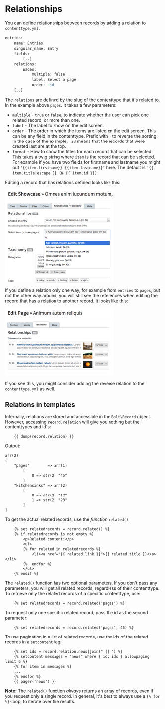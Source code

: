 Relationships
=============

You can define relationships between records by adding a relation to
`contenttype.yml`.

```apache
entries:
    name: Entries
    singular_name: Entry
    fields:
        [..]
    relations:
        pages:
            multiple: false
            label: Select a page
            order: -id
    [..]
```

The `relations` are defined by the slug of the contenttype that it's related to.
In the example above `pages`. It takes a few parameters:

 - `multiple` - `true` or `false`, to indicate whether the user can pick one
   related record, or more than one.
 - `label` - The label to show on the edit screen.
 - `order` - The order in which the items are listed on the edit screen. This
   can be any field in the contenttype. Prefix with `-` to reverse the sorting.
   In the case of the example, `-id` means that the records that were created
   last are at the top.
 - `format` - How to show the titles for each record that can be selected. This
   takes a twig string where `item` is the record that can be selected. For
   example if you have two fields for firstname and lastname you might put
   `'{{item.firstname}} {{item.lastname}}'` here. The default is `'{{ item.title|escape }} (№ {{ item.id }})'`

Editing a record that has relations defined looks like this:

<a href="/files/relations1.png" class="popup"><img src="/files/relations1.png" width="350"></a>

If you define a relation only one way, for example from `entries` to `pages`,
but not the other way around, you will still see the references when editing the
record that has a relation to another record. It looks like this:

<a href="/files/relations2.png" class="popup"><img src="/files/relations2.png" width="350"></a>

If you see this, you might consider adding the reverse relation to the
`contenttype.yml` as well.

Relations in templates
----------------------

Internally, relations are stored and accessible in the `Bolt\Record` object.
However, accessing `record.relation` will give you nothing but the contenttypes
and id's:

```
    {{ dump(record.relation) }}
```

Output:

```
arr(2)
[
    "pages"        => arr(1)
        [
            0 => str(2) "45"
        ]
    "kitchensinks" => arr(2)
        [
            0 => str(2) "12"
            1 => str(2) "23"
        ]
]
```

To get the actual related records, use the _function_ `related()`

```
    {% set relatedrecords = record.related() %}
    {% if relatedrecords is not empty %}
        <p>Related content:</p>
        <ul>
        {% for related in relatedrecords %}
            <li><a href="{{ related.link }}">{{ related.title }}</a></li>
        {%  endfor %}
        </ul>
    {% endif %}
```

The `related()` function has two optional parameters. If you don't pass any
parameters, you will get all related records, regardless of their contenttype.
To retrieve only the related records of a specific contenttype, use:

```
    {% set relatedrecords = record.related('pages') %}
```

To request only one specific related record, pass the id as the second
parameter:

```
    {% set relatedrecords = record.related('pages', 45) %}
```

To use pagination in a list of related records, use the ids of the related
records in a `setcontent` tag:

```
    {% set ids = record.relation.news|join(" || ") %}
    {% setcontent messages = "news" where { id: ids } allowpaging limit 6 %}
    {% for item in messages %}
    ...
    {% endfor %}
    {{ pager('news') }}
```

<p class="note"><strong>Note:</strong> The <code>related()</code> function
<em>always</em> returns an array of records, even if you request only a single
record. In general, it's best to always use a <code>{% for %}</code>-loop, to
iterate over the results.</p>
